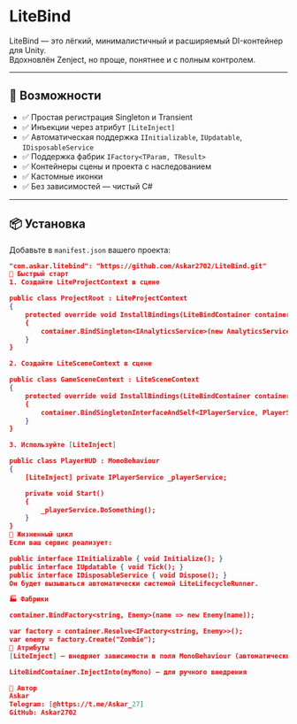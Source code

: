 # LiteBind

LiteBind — это лёгкий, минималистичный и расширяемый DI-контейнер для Unity.  
Вдохновлён Zenject, но проще, понятнее и с полным контролем.

---

## 🚀 Возможности

- ✅ Простая регистрация Singleton и Transient
- ✅ Инъекции через атрибут `[LiteInject]`
- ✅ Автоматическая поддержка `IInitializable`, `IUpdatable`, `IDisposableService`
- ✅ Поддержка фабрик `IFactory<TParam, TResult>`
- ✅ Контейнеры сцены и проекта с наследованием
- ✅ Кастомные иконки
- ✅ Без зависимостей — чистый C#

---

## 📦 Установка

Добавьте в `manifest.json` вашего проекта:

```json
"com.askar.litebind": "https://github.com/Askar2702/LiteBind.git"
🧠 Быстрый старт
1. Создайте LiteProjectContext в сцене

public class ProjectRoot : LiteProjectContext
{
    protected override void InstallBindings(LiteBindContainer container)
    {
        container.BindSingleton<IAnalyticsService>(new AnalyticsService());
    }
}

2. Создайте LiteSceneContext в сцене

public class GameSceneContext : LiteSceneContext
{
    protected override void InstallBindings(LiteBindContainer container)
    {
        container.BindSingletonInterfaceAndSelf<IPlayerService, PlayerService>(new PlayerService());
    }
}

3. Используйте [LiteInject]

public class PlayerHUD : MonoBehaviour
{
    [LiteInject] private IPlayerService _playerService;

    private void Start()
    {
        _playerService.DoSomething();
    }
}
🧬 Жизненный цикл
Если ваш сервис реализует:

public interface IInitializable { void Initialize(); }
public interface IUpdatable { void Tick(); }
public interface IDisposableService { void Dispose(); }
Он будет вызываться автоматически системой LiteLifecycleRunner.

🏭 Фабрики

container.BindFactory<string, Enemy>(name => new Enemy(name));

var factory = container.Resolve<IFactory<string, Enemy>>();
var enemy = factory.Create("Zombie");
📛 Атрибуты
[LiteInject] — внедряет зависимости в поля MonoBehaviour (автоматически)

LiteBindContainer.InjectInto(myMono) — для ручного внедрения

🧰 Автор
Askar
Telegram: [@https://t.me/Askar_27]
GitHub: Askar2702
